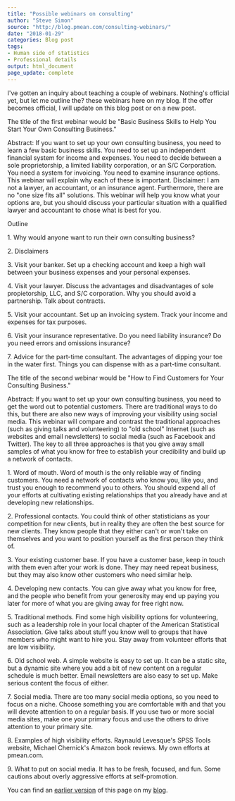 ```yaml
---
title: "Possible webinars on consulting"
author: "Steve Simon"
source: "http://blog.pmean.com/consulting-webinars/"
date: "2018-01-29"
categories: Blog post
tags:
- Human side of statistics
- Professional details
output: html_document
page_update: complete
---
```


I've gotten an inquiry about teaching a couple of webinars. Nothing's official yet, but let me outline the? these webinars here on my blog. If the offer becomes official, I will update on this blog post or on a new post.

<!---More--->

The title of the first webinar would be "Basic Business Skills to Help You Start Your Own Consulting Business."

Abstract: If you want to set up your own consulting business, you need to learn a few basic business skills. You need to set up an independent financial system for income and expenses. You need to decide between a sole proprietorship, a limited liability corporation, or an S/C Corporation. You need a system for invoicing. You need to examine insurance options. This webinar will explain why each of these is important. Disclaimer: I am not a lawyer, an accountant, or an insurance agent. Furthermore, there are no "one size fits all" solutions. This webinar will help you know what your options are, but you should discuss your particular situation with a qualified lawyer and accountant to chose what is best for you.

Outline

1\. Why would anyone want to run their own consulting business?

2\. Disclaimers

3\. Visit your banker. Set up a checking account and keep a high wall between your business expenses and your personal expenses.

4\. Visit your lawyer. Discuss the advantages and disadvantages of sole propietorship, LLC, and S/C corporation. Why you should avoid a partnership. Talk about contracts.

5\. Visit your accountant. Set up an invoicing system. Track your income and expenses for tax purposes.

6\. Visit your insurance representative. Do you need liability insurance? Do you need errors and omissions insurance?

7\. Advice for the part-time consultant. The advantages of dipping your toe in the water first. Things you can dispense with as a part-time consultant.

The title of the second webinar would be "How to Find Customers for Your Consulting Business."

Abstract: If you want to set up your own consulting business, you need to get the word out to potential customers. There are traditional ways to do this, but there are also new ways of improving your visibility using social media. This webinar will compare and contrast the traditional approaches (such as giving talks and volunteering) to "old school" Internet (such as websites and email newsletters) to social media (such as Facebook and Twitter). The key to all three approaches is that you give away small samples of what you know for free to establish your credibility and build up a network of contacts.

1\. Word of mouth. Word of mouth is the only reliable way of finding customers. You need a network of contacts who know you, like you, and trust you enough to recommend you to others. You should expend all of your efforts at cultivating existing relationships that you already have and at developing new relationships.

2\. Professional contacts. You could think of other statisticians as your competition for new clients, but in reality they are often the best source for new clients. They know people that they either can't or won't take on themselves and you want to position yourself as the first person they think of.

3\. Your existing customer base. If you have a customer base, keep in touch with them even after your work is done. They may need repeat business, but they may also know other customers who need similar help.

4\. Developing new contacts. You can give away what you know for free, and the people who benefit from your generosity may end up paying you later for more of what you are giving away for free right now.

5\. Traditional methods. Find some high visibility options for volunteering, such as a leadership role in your local chapter of the American Statistical Association. Give talks about stuff you know well to groups that have members who might want to hire you. Stay away from volunteer efforts that are low visibility.

6\. Old school web. A simple website is easy to set up. It can be a static site, but a dynamic site where you add a bit of new content on a regular schedule is much better. Email newsletters are also easy to set up. Make serious content the focus of either.

7\. Social media. There are too many social media options, so you need to focus on a niche. Choose something you are comfortable with and that you will devote attention to on a regular basis. If you use two or more social media sites, make one your primary focus and use the others to drive attention to your primary site.

8\. Examples of high visibility efforts. Raynauld Levesque's SPSS Tools website, Michael Chernick's Amazon book reviews. My own efforts at pmean.com.

9\. What to put on social media. It has to be fresh, focused, and fun. Some cautions about overly aggressive efforts at self-promotion.

You can find an [earlier version][sim1] of this page on my [blog][sim2].

[sim1]: http://blog.pmean.com/consulting-webinars/
[sim2]: http://blog.pmean.com
